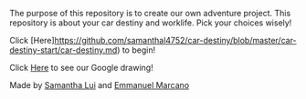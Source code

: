 The purpose of this repository is to create our own adventure project. This repository is about your car destiny and worklife. Pick your choices wisely!

Click [Here]https://github.com/samanthal4752/car-destiny/blob/master/car-destiny-start/car-destiny.md) to begin!  

Click [Here](https://docs.google.com/drawings/d/1Un2aYpdBydbQgefLYYcVBzw-3a734C9dI2hULbr0ips/edit?usp=sharing) to see our Google drawing!

Made by [Samantha Lui](https://github.com/samanthal4752) and [Emmanuel Marcano](https://github.com/emmanuelm8410)